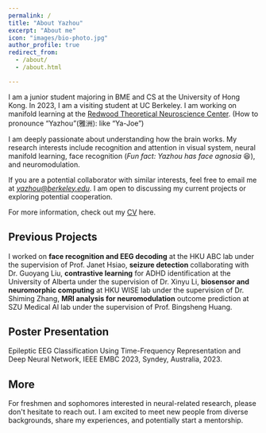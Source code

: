 ```yaml
---
permalink: /
title: "About Yazhou"
excerpt: "About me"
icon: "images/bio-photo.jpg"
author_profile: true
redirect_from: 
  - /about/
  - /about.html

---
```

I am a junior student majoring in BME and CS at the University of Hong Kong. In 2023, I am a visiting student at UC Berkeley. I am working on manifold learning at the [Redwood Theoretical Neuroscience Center](https://redwood.berkeley.edu/). (How to pronounce “Yazhou”(雅洲): like “Ya-Joe”)

I am deeply passionate about understanding how the brain works. My research interests include recognition and attention in visual system, neural manifold learning, face recognition (*Fun fact: Yazhou has face agnosia* 😆), and neuromodulation.

If you are a potential collaborator with similar interests, feel free to email me at *<a href="mailto:yazhou@berkeley.edu">yazhou@berkeley.edu</a>*. I am open to discussing my current projects or exploring potential cooperation.

For more information, check out my <a href="https://connecthkuhk-my.sharepoint.com/:b:/g/personal/nebula_connect_hku_hk/EcOAvaxs05pLinaXhDdjRVUBCz739LBk4ugCoskwJZfB1A?e=2AcrjU" target="_blank">CV</a> here.

## Previous Projects

I worked on **face recognition and EEG decoding** at the HKU ABC lab under the supervision of Prof. Janet Hsiao, **seizure detection** collaborating with Dr. Guoyang Liu, **contrastive learning** for ADHD identification at the University of Alberta under the supervision of Dr. Xinyu Li, **biosensor and neuromorphic computing** at HKU WISE lab under the supervision of Dr. Shiming Zhang, **MRI analysis for neuromodulation** outcome prediction at SZU Medical AI lab under the supervision of Prof. Bingsheng Huang.

## Poster Presentation
Epileptic EEG Classification Using Time-Frequency Representation and Deep Neural Network, IEEE EMBC 2023, Syndey, Australia, 2023.

## More
For freshmen and sophomores interested in neural-related research, please don't hesitate to reach out. I am excited to meet new people from diverse backgrounds, share my experiences, and potentially start a mentorship.

